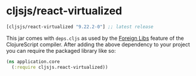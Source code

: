 # cljsjs/react-virtualized

[](dependency)
```clojure
[cljsjs/react-virtualized "9.22.2-0"] ;; latest release
```
[](/dependency)

This jar comes with `deps.cljs` as used by the [Foreign Libs][flibs] feature
of the ClojureScript compiler. After adding the above dependency to your project
you can require the packaged library like so:

```clojure
(ns application.core
  (:require cljsjs.react-virtualized))
```

[flibs]: https://clojurescript.org/reference/packaging-foreign-deps
